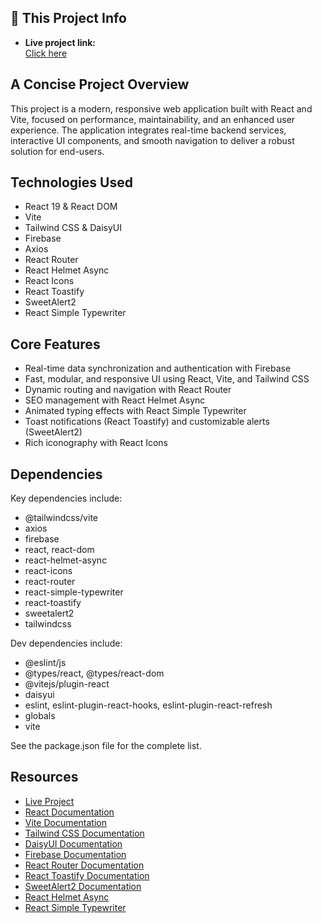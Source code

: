 

## 📝 This Project Info

- **Live project link:**  
<a href="https://assignment-001-80950.web.app">Click here</a>


## A Concise Project Overview

This project is a modern, responsive web application built with React and Vite, focused on performance, maintainability, and an enhanced user experience. The application integrates real-time backend services, interactive UI components, and smooth navigation to deliver a robust solution for end-users.

## Technologies Used

- React 19 & React DOM
- Vite
- Tailwind CSS & DaisyUI
- Firebase
- Axios
- React Router
- React Helmet Async
- React Icons
- React Toastify
- SweetAlert2
- React Simple Typewriter

## Core Features

- Real-time data synchronization and authentication with Firebase
- Fast, modular, and responsive UI using React, Vite, and Tailwind CSS
- Dynamic routing and navigation with React Router
- SEO management with React Helmet Async
- Animated typing effects with React Simple Typewriter
- Toast notifications (React Toastify) and customizable alerts (SweetAlert2)
- Rich iconography with React Icons

## Dependencies

Key dependencies include:
- @tailwindcss/vite
- axios
- firebase
- react, react-dom
- react-helmet-async
- react-icons
- react-router
- react-simple-typewriter
- react-toastify
- sweetalert2
- tailwindcss

Dev dependencies include:
- @eslint/js
- @types/react, @types/react-dom
- @vitejs/plugin-react
- daisyui
- eslint, eslint-plugin-react-hooks, eslint-plugin-react-refresh
- globals
- vite

See the package.json file for the complete list.

## Resources

- [Live Project](https://your-live-project-link.com)
- [React Documentation](https://react.dev/)
- [Vite Documentation](https://vitejs.dev/)
- [Tailwind CSS Documentation](https://tailwindcss.com/)
- [DaisyUI Documentation](https://daisyui.com/)
- [Firebase Documentation](https://firebase.google.com/docs)
- [React Router Documentation](https://reactrouter.com/)
- [React Toastify Documentation](https://fkhadra.github.io/react-toastify/)
- [SweetAlert2 Documentation](https://sweetalert2.github.io/)
- [React Helmet Async](https://github.com/staylor/react-helmet-async)
- [React Simple Typewriter](https://www.npmjs.com/package/react-simple-typewriter)
